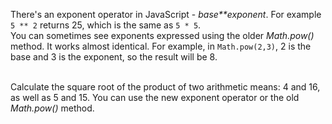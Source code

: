 There's an exponent operator in JavaScript - _base**exponent_. For example `5 ** 2` returns 25, which is the same as `5 * 5`. 
\
You can sometimes see exponents expressed using the older _Math.pow()_ method. It works almost identical. For example, in `Math.pow(2,3)`, 2 is the base and 3 is the exponent, so the result will be 8.

\
Calculate the square root of the product of two arithmetic means: 4 and 16, as well as 5 and 15. You can use the new exponent operator or the old _Math.pow()_ method.